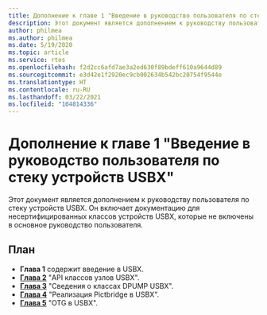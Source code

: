```yaml
---
title: Дополнение к главе 1 "Введение в руководство пользователя по стеку устройств USBX"
description: Этот документ является дополнением к руководству пользователя по стеку устройств USBX. Он включает документацию для несертифицированных классов устройств USBX, которые не включены в основное руководство пользователя.
author: philmea
ms.author: philmea
ms.date: 5/19/2020
ms.topic: article
ms.service: rtos
ms.openlocfilehash: f2d2cc6afd7ae3a2ed630f89bdeff610a9644d89
ms.sourcegitcommit: e3d42e1f2920ec9cb002634b542bc20754f9544e
ms.translationtype: HT
ms.contentlocale: ru-RU
ms.lasthandoff: 03/22/2021
ms.locfileid: "104814336"
---
```

# <a name="chapter-1---introduction-to-the-usbx-device-stack-user-guide-supplement"></a>Дополнение к главе 1 "Введение в руководство пользователя по стеку устройств USBX"

Этот документ является дополнением к руководству пользователя по стеку устройств USBX. Он включает документацию для несертифицированных классов устройств USBX, которые не включены в основное руководство пользователя.

## <a name="organization"></a>План

- **Глава 1** содержит введение в USBX.
- [**Глава 2**](usbx-device-stack-supplemental-2.md) "API классов узлов USBX".
- [**Глава 3**](usbx-device-stack-supplemental-3.md) "Сведения о классах DPUMP USBX".
- [**Глава 4**](usbx-device-stack-supplemental-4.md) "Реализация Pictbridge в USBX".
- [**Глава 5**](usbx-device-stack-supplemental-5.md) "OTG в USBX".
